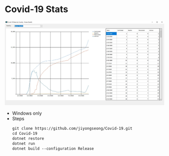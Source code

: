 # Covid-19 Stats

![Screen](/images/screen.jpg)

- Windows only
- Steps
    ```command
    git clone https://github.com/jiyongseong/Covid-19.git
    cd Covid-19
    dotnet restore
    dotnet run
    dotnet build --configuration Release
    ```